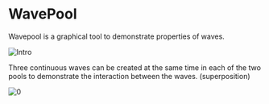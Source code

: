 # WavePool

Wavepool is a graphical tool to demonstrate properties of waves. 

![Intro](https://user-images.githubusercontent.com/28429345/111987251-b8485e00-8b5a-11eb-945c-e5d5b8c9dbe5.png)

Three continuous waves can be created at the same time in each of the two pools to demonstrate the interaction between the waves. (superposition)

![0](https://user-images.githubusercontent.com/28429345/111987087-79b2a380-8b5a-11eb-8a37-8bf2a92f89ef.png)

